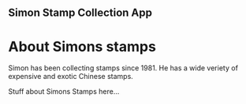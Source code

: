 Simon Stamp Collection App
---

# About Simons stamps

Simon has been collecting stamps since 1981. He has a wide veriety of expensive and exotic Chinese stamps.

Stuff about Simons Stamps here...
